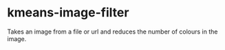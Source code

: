 # kmeans-image-filter
Takes an image from a file or url and reduces the number of colours in the image. 

